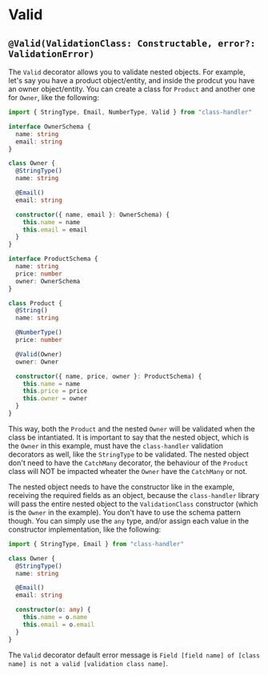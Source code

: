 # Valid

## `@Valid(ValidationClass: Constructable, error?: ValidationError)`

The `Valid` decorator allows you to validate nested objects. For example, let's say you have a product object/entity, and inside the prodcut you have an owner object/entity. You can create a class for `Product` and another one for `Owner`, like the following:

```typescript
import { StringType, Email, NumberType, Valid } from "class-handler"

interface OwnerSchema {
  name: string
  email: string
}

class Owner {
  @StringType()
  name: string

  @Email()
  email: string

  constructor({ name, email }: OwnerSchema) {
    this.name = name
    this.email = email
  }
}

interface ProductSchema {
  name: string
  price: number
  owner: OwnerSchema
}

class Product {
  @String()
  name: string

  @NumberType()
  price: number

  @Valid(Owner)
  owner: Owner

  constructor({ name, price, owner }: ProductSchema) {
    this.name = name
    this.price = price
    this.owner = owner
  }
}
```

This way, both the `Product` and the nested `Owner` will be validated when the class be intantiated. It is important to say that the nested object, which is the `Owner` in this example, must have the `class-handler` validation decorators as well, like the `StringType` to be validated. The nested object don't need to have the `CatchMany` decorator, the behaviour of the `Product` class will NOT be impacted wheater the `Owner` have the `CatchMany` or not.

The nested object needs to have the constructor like in the example, receiving the required fields as an object, because the `class-handler` library will pass the entire nested object to the `ValidationClass` constructor (which is the `Owner` in the example). You don't have to use the schema pattern though. You can simply use the `any` type, and/or assign each value in the constructor implementation, like the following:

```typescript
import { StringType, Email } from "class-handler"

class Owner {
  @StringType()
  name: string

  @Email()
  email: string

  constructor(o: any) {
    this.name = o.name
    this.email = o.email
  }
}
```

The `Valid` decorator default error message is `Field [field name] of [class name] is not a valid [validation class name]`.
